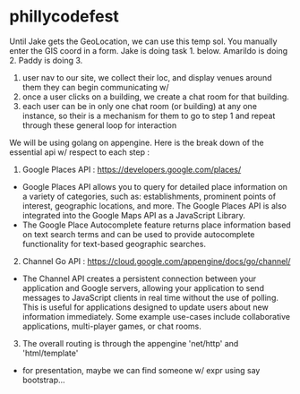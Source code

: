 # phillycodefest
Until Jake gets the GeoLocation, we can use this temp sol. You manually enter the GIS coord in a form.
  Jake is doing task 1. below. 
  Amarildo is doing 2.
  Paddy is doing 3. 


1. user nav to our site, we collect their loc, and display venues around them they can begin communicating w/
2. once a user clicks on a building, we create a chat room for that building.
3. each user can be in only one chat room (or building) at any one instance, so their is a mechanism for them to go to step 1 and repeat through these general loop for interaction

We will be using golang on appengine. Here is the break down of the essential api w/ respect to each step :
1. Google Places API : https://developers.google.com/places/
 - Google Places API allows you to query for detailed place information on a variety of categories, such as: establishments, prominent points of interest, geographic locations, and more. The Google Places API is also integrated into the Google Maps API as a JavaScript Library.
 - The Google Place Autocomplete feature returns place information based on text search terms and can be used to provide autocomplete functionality for text-based geographic searches.

2. Channel Go API : https://cloud.google.com/appengine/docs/go/channel/
 - The Channel API creates a persistent connection between your application and Google servers, allowing your application to send messages to JavaScript clients in real time without the use of polling. This is useful for applications designed to update users about new information immediately. Some example use-cases include collaborative applications, multi-player games, or chat rooms.

3. The overall routing is through the appengine 'net/http' and 'html/template'
 - for presentation, maybe we can find someone w/ expr using say bootstrap...

